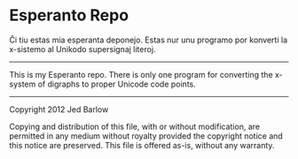 Esperanto Repo
==============

Ĉi tiu estas mia esperanta deponejo.  Estas nur unu programo por konverti la
x-sistemo al Unikodo supersignaj literoj.

-----------------

This is my Esperanto repo.  There is only one program for converting the
x-system of digraphs to proper Unicode code points.

-----------------

Copyright 2012 Jed Barlow

Copying and distribution of this file, with or without modification,
are permitted in any medium without royalty provided the copyright
notice and this notice are preserved.  This file is offered as-is,
without any warranty.

